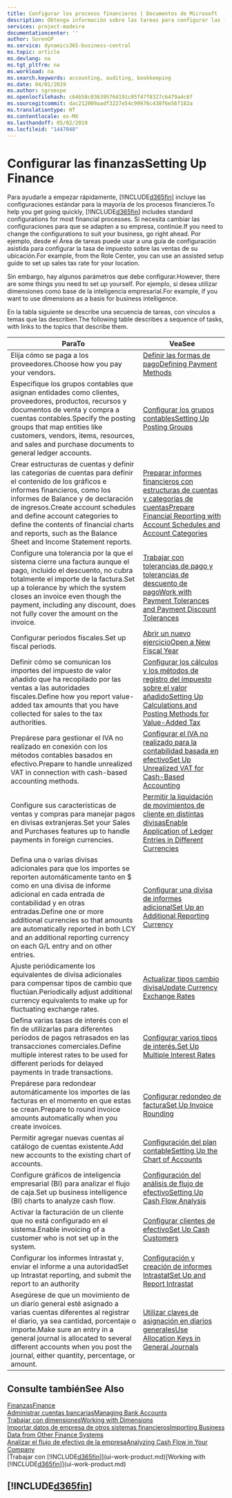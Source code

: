 ```yaml
---
title: Configurar los procesos financieros | Documentos de Microsoft
description: Obtenga información sobre las tareas para configurar las finanzas en su empresa para adaptarse a todas sus necesidades de contabilidad o auditoría.
services: project-madeira
documentationcenter: ''
author: SorenGP
ms.service: dynamics365-business-central
ms.topic: article
ms.devlang: na
ms.tgt_pltfrm: na
ms.workload: na
ms.search.keywords: accounting, auditing, bookkeeping
ms.date: 04/01/2019
ms.author: sgroespe
ms.openlocfilehash: c64b58c036395764191c05f47f8327c6479a4c6f
ms.sourcegitcommit: dac212009aadf3227e54c99976c438f6e56f182a
ms.translationtype: HT
ms.contentlocale: es-MX
ms.lasthandoff: 05/02/2019
ms.locfileid: "1447048"
---
```

# <a name="setting-up-finance"></a><span data-ttu-id="425c3-103">Configurar las finanzas</span><span class="sxs-lookup"><span data-stu-id="425c3-103">Setting Up Finance</span></span>
<span data-ttu-id="425c3-104">Para ayudarle a empezar rápidamente, [!INCLUDE[d365fin](includes/d365fin_md.md)] incluye las configuraciones estándar para la mayoría de los procesos financieros.</span><span class="sxs-lookup"><span data-stu-id="425c3-104">To help you get going quickly, [!INCLUDE[d365fin](includes/d365fin_md.md)] includes standard configurations for most financial processes.</span></span> <span data-ttu-id="425c3-105">Si necesita cambiar las configuraciones para que se adapten a su empresa, continúe.</span><span class="sxs-lookup"><span data-stu-id="425c3-105">If you need to change the configurations to suit your business, go right ahead.</span></span> <span data-ttu-id="425c3-106">Por ejemplo, desde el Área de tareas puede usar a una guía de configuración asistida para configurar la tasa de impuesto sobre las ventas de su ubicación.</span><span class="sxs-lookup"><span data-stu-id="425c3-106">For example, from the Role Center, you can use an assisted setup guide to set up sales tax rate for your location.</span></span>  

<span data-ttu-id="425c3-107">Sin embargo, hay algunos parámetros que debe configurar.</span><span class="sxs-lookup"><span data-stu-id="425c3-107">However, there are some things you need to set up yourself.</span></span> <span data-ttu-id="425c3-108">Por ejemplo, si desea utilizar dimensiones como base de la inteligencia empresarial.</span><span class="sxs-lookup"><span data-stu-id="425c3-108">For example, if you want to use dimensions as a basis for business intelligence.</span></span>  

<span data-ttu-id="425c3-109">En la tabla siguiente se describe una secuencia de tareas, con vínculos a temas que las describen.</span><span class="sxs-lookup"><span data-stu-id="425c3-109">The following table describes a sequence of tasks, with links to the topics that describe them.</span></span>

| <span data-ttu-id="425c3-110">Para</span><span class="sxs-lookup"><span data-stu-id="425c3-110">To</span></span> | <span data-ttu-id="425c3-111">Vea</span><span class="sxs-lookup"><span data-stu-id="425c3-111">See</span></span> |
| --- | --- |
| <span data-ttu-id="425c3-112">Elija cómo se paga a los proveedores.</span><span class="sxs-lookup"><span data-stu-id="425c3-112">Choose how you pay your vendors.</span></span> |[<span data-ttu-id="425c3-113">Definir las formas de pago</span><span class="sxs-lookup"><span data-stu-id="425c3-113">Defining Payment Methods</span></span>](finance-payment-methods.md) |
| <span data-ttu-id="425c3-114">Especifique los grupos contables que asignan entidades como clientes, proveedores, productos, recursos y documentos de venta y compra a cuentas contables.</span><span class="sxs-lookup"><span data-stu-id="425c3-114">Specify the posting groups that map entities like customers, vendors, items, resources, and sales and purchase documents to general ledger accounts.</span></span> |[<span data-ttu-id="425c3-115">Configurar los grupos contables</span><span class="sxs-lookup"><span data-stu-id="425c3-115">Setting Up Posting Groups</span></span>](finance-posting-groups.md)|
|<span data-ttu-id="425c3-116">Crear estructuras de cuentas y definir las categorías de cuentas para definir el contenido de los gráficos e informes financieros, como los informes de Balance y de declaración de ingresos.</span><span class="sxs-lookup"><span data-stu-id="425c3-116">Create account schedules and define account categories to define the contents of financial charts and reports, such as the Balance Sheet and Income Statement reports.</span></span>|[<span data-ttu-id="425c3-117">Preparar informes financieros con estructuras de cuentas y categorías de cuentas</span><span class="sxs-lookup"><span data-stu-id="425c3-117">Prepare Financial Reporting with Account Schedules and Account Categories</span></span>](bi-how-work-account-schedule.md)|
|<span data-ttu-id="425c3-118">Configure una tolerancia por la que el sistema cierre una factura aunque el pago, incluido el descuento, no cubra totalmente el importe de la factura.</span><span class="sxs-lookup"><span data-stu-id="425c3-118">Set up a tolerance by which the system closes an invoice even though the payment, including any discount, does not fully cover the amount on the invoice.</span></span>|[<span data-ttu-id="425c3-119">Trabajar con tolerancias de pago y tolerancias de descuento de pago</span><span class="sxs-lookup"><span data-stu-id="425c3-119">Work with Payment Tolerances and Payment Discount Tolerances</span></span>](finance-payment-tolerance-and-payment-discount-tolerance.md)|
| <span data-ttu-id="425c3-120">Configurar periodos fiscales.</span><span class="sxs-lookup"><span data-stu-id="425c3-120">Set up fiscal periods.</span></span> |[<span data-ttu-id="425c3-121">Abrir un nuevo ejercicio</span><span class="sxs-lookup"><span data-stu-id="425c3-121">Open a New Fiscal Year</span></span>](finance-how-open-new-fiscal-year.md) |
| <span data-ttu-id="425c3-122">Definir cómo se comunican los importes del impuesto de valor añadido que ha recopilado por las ventas a las autoridades fiscales.</span><span class="sxs-lookup"><span data-stu-id="425c3-122">Define how you report value-added tax amounts that you have collected for sales to the tax authorities.</span></span> |[<span data-ttu-id="425c3-123">Configurar los cálculos y los métodos de registro del impuesto sobre el valor añadido</span><span class="sxs-lookup"><span data-stu-id="425c3-123">Setting Up Calculations and Posting Methods for Value-Added Tax</span></span>](finance-setup-vat.md)|
|<span data-ttu-id="425c3-124">Prepárese para gestionar el IVA no realizado en conexión con los métodos contables basados en efectivo.</span><span class="sxs-lookup"><span data-stu-id="425c3-124">Prepare to handle unrealized VAT in connection with cash-based accounting methods.</span></span>|[<span data-ttu-id="425c3-125">Configurar el IVA no realizado para la contabilidad basada en efectivo</span><span class="sxs-lookup"><span data-stu-id="425c3-125">Set Up Unrealized VAT for Cash-Based Accounting</span></span>](finance-setup-unrealized-vat.md)|
| <span data-ttu-id="425c3-126">Configure sus características de ventas y compras para manejar pagos en divisas extranjeras.</span><span class="sxs-lookup"><span data-stu-id="425c3-126">Set your Sales and Purchases features up to handle payments in foreign currencies.</span></span>|[<span data-ttu-id="425c3-127">Permitir la liquidación de movimientos de cliente en distintas divisas</span><span class="sxs-lookup"><span data-stu-id="425c3-127">Enable Application of Ledger Entries in Different Currencies</span></span>](finance-how-enable-application-ledger-entries-different-currencies.md)
|<span data-ttu-id="425c3-128">Defina una o varias divisas adicionales para que los importes se reporten automáticamente tanto en $ como en una divisa de informe adicional en cada entrada de contabilidad y en otras entradas.</span><span class="sxs-lookup"><span data-stu-id="425c3-128">Define one or more additional currencies so that amounts are automatically reported in both LCY and an additional reporting currency on each G/L entry and on other entries.</span></span>|[<span data-ttu-id="425c3-129">Configurar una divisa de informes adicional</span><span class="sxs-lookup"><span data-stu-id="425c3-129">Set Up an Additional Reporting Currency</span></span>](finance-how-setup-additional-currencies.md)|
|<span data-ttu-id="425c3-130">Ajuste periódicamente los equivalentes de divisa adicionales para compensar tipos de cambio que fluctúan.</span><span class="sxs-lookup"><span data-stu-id="425c3-130">Periodically adjust additional currency equivalents to make up for fluctuating exchange rates.</span></span>|[<span data-ttu-id="425c3-131">Actualizar tipos cambio divisa</span><span class="sxs-lookup"><span data-stu-id="425c3-131">Update Currency Exchange Rates</span></span>](finance-how-update-currencies.md)|
|<span data-ttu-id="425c3-132">Defina varias tasas de interés con el fin de utilizarlas para diferentes períodos de pagos retrasados en las transacciones comerciales.</span><span class="sxs-lookup"><span data-stu-id="425c3-132">Define multiple interest rates to be used for different periods for delayed payments in trade transactions.</span></span>|[<span data-ttu-id="425c3-133">Configurar varios tipos de interés.</span><span class="sxs-lookup"><span data-stu-id="425c3-133">Set Up Multiple Interest Rates</span></span>](finance-how-to-set-up-multiple-interest-rates.md)|
|<span data-ttu-id="425c3-134">Prepárese para redondear automáticamente los importes de las facturas en el momento en que estas se crean.</span><span class="sxs-lookup"><span data-stu-id="425c3-134">Prepare to round invoice amounts automatically when you create invoices.</span></span>|[<span data-ttu-id="425c3-135">Configurar redondeo de factura</span><span class="sxs-lookup"><span data-stu-id="425c3-135">Set Up Invoice Rounding</span></span>](finance-set-up-invoice-rounding.md)|
| <span data-ttu-id="425c3-136">Permitir agregar nuevas cuentas al catálogo de cuentas existente.</span><span class="sxs-lookup"><span data-stu-id="425c3-136">Add new accounts to the existing chart of accounts.</span></span> |[<span data-ttu-id="425c3-137">Configuración del plan contable</span><span class="sxs-lookup"><span data-stu-id="425c3-137">Setting Up the Chart of Accounts</span></span>](finance-setup-chart-accounts.md) |
| <span data-ttu-id="425c3-138">Configure gráficos de inteligencia empresarial (BI) para analizar el flujo de caja.</span><span class="sxs-lookup"><span data-stu-id="425c3-138">Set up business intelligence (BI) charts to analyze cash flow.</span></span> |[<span data-ttu-id="425c3-139">Configuración del análisis de flujo de efectivo</span><span class="sxs-lookup"><span data-stu-id="425c3-139">Setting Up Cash Flow Analysis</span></span>](finance-setup-cash-flow-analyses.md) |
|<span data-ttu-id="425c3-140">Activar la facturación de un cliente que no está configurado en el sistema.</span><span class="sxs-lookup"><span data-stu-id="425c3-140">Enable invoicing of a customer who is not set up in the system.</span></span>|[<span data-ttu-id="425c3-141">Configurar clientes de efectivo</span><span class="sxs-lookup"><span data-stu-id="425c3-141">Set Up Cash Customers</span></span>](finance-how-to-set-up-cash-customers.md)|
| <span data-ttu-id="425c3-142">Configurar los informes Intrastat y, enviar el informe a una autoridad</span><span class="sxs-lookup"><span data-stu-id="425c3-142">Set up Intrastat reporting, and submit the report to an authority</span></span> | [<span data-ttu-id="425c3-143">Configuración y creación de informes Intrastat</span><span class="sxs-lookup"><span data-stu-id="425c3-143">Set Up and Report Intrastat</span></span>](finance-how-setup-report-intrastat.md)|
|<span data-ttu-id="425c3-144">Asegúrese de que un movimiento de un diario general esté asignado a varias cuentas diferentes al registrar el diario, ya sea cantidad, porcentaje o importe.</span><span class="sxs-lookup"><span data-stu-id="425c3-144">Make sure an entry in a general journal is allocated to several different accounts when you post the journal, either quantity, percentage, or amount.</span></span>|[<span data-ttu-id="425c3-145">Utilizar claves de asignación en diarios generales</span><span class="sxs-lookup"><span data-stu-id="425c3-145">Use Allocation Keys in General Journals</span></span>](ui-how-use-allocation-keys-general-journals.md)|

## <a name="see-also"></a><span data-ttu-id="425c3-146">Consulte también</span><span class="sxs-lookup"><span data-stu-id="425c3-146">See Also</span></span>
[<span data-ttu-id="425c3-147">Finanzas</span><span class="sxs-lookup"><span data-stu-id="425c3-147">Finance</span></span>](finance.md)  
[<span data-ttu-id="425c3-148">Administrar cuentas bancarias</span><span class="sxs-lookup"><span data-stu-id="425c3-148">Managing Bank Accounts</span></span>](bank-manage-bank-accounts.md)  
[<span data-ttu-id="425c3-149">Trabajar con dimensiones</span><span class="sxs-lookup"><span data-stu-id="425c3-149">Working with Dimensions</span></span>](finance-dimensions.md)  
[<span data-ttu-id="425c3-150">Importar datos de empresa de otros sistemas financieros</span><span class="sxs-lookup"><span data-stu-id="425c3-150">Importing Business Data from Other Finance Systems</span></span>](across-import-data-configuration-packages.md)  
[<span data-ttu-id="425c3-151">Analizar el flujo de efectivo de la empresa</span><span class="sxs-lookup"><span data-stu-id="425c3-151">Analyzing Cash Flow in Your Company</span></span>](finance-analyze-cash-flow.md)  
<span data-ttu-id="425c3-152">[Trabajar con [!INCLUDE[d365fin](includes/d365fin_md.md)]](ui-work-product.md)</span><span class="sxs-lookup"><span data-stu-id="425c3-152">[Working with [!INCLUDE[d365fin](includes/d365fin_md.md)]](ui-work-product.md)</span></span>  

## [!INCLUDE[d365fin](includes/free_trial_md.md)]  
